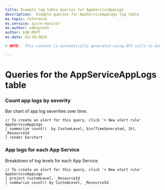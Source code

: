 ```yaml
---
title: Example log table queries for AppServiceAppLogs
description:  Example queries for AppServiceAppLogs log table
ms.topic: reference
ms.service: azure-monitor
ms.author: edbaynash
author: EdB-MSFT
ms.date: 02/18/2024

# NOTE:  This content is automatically generated using API calls to Azure. Any edits made on these files will be overwritten in the next run of the script. 

---
```


# Queries for the AppServiceAppLogs table


### Count app logs by severity  


Bar chart of app log severities over time.  

```query
// To create an alert for this query, click '+ New alert rule'
AppServiceAppLogs 
| summarize count()  by CustomLevel, bin(TimeGenerated, 1h), _ResourceId
| render barchart 
```



### App logs for each App Service  


Breakdown of log levels for each App Service.  

```query
// To create an alert for this query, click '+ New alert rule'
AppServiceAppLogs 
| project CustomLevel, _ResourceId
| summarize count() by CustomLevel, _ResourceId
```

